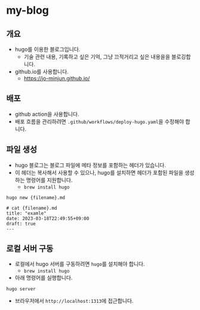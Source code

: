 # my-blog

## 개요

- hugo를 이용한 블로그입니다.
  - 기술 관련 내용, 기록하고 싶은 기억, 그냥 끄적거리고 싶은 내용을을 블로깅합니다.
- github.io를 사용합니다.
  - https://jo-minjun.github.io/

## 배포

- github action을 사용합니다.
- 배포 흐름을 관리하려면 `.github/workflows/deploy-hugo.yaml`을 수정해야 합니다.

## 파일 생성

- hugo 블로그는 블로그 파일에 메타 정보를 포함하는 헤더가 있습니다.
- 이 헤더는 복사해서 사용할 수 있으나, hugo를 설치하면 헤더가 포함된 파일을 생성하는 명령어를 지원합니다.
  - `brew install hugo`

```shell
hugo new {filename}.md

# cat {filename}.md
title: "examle"
date: 2023-03-18T22:49:55+09:00
draft: true
---
```

## 로컬 서버 구동

- 로컬에서 hugo 서버를 구동하려면 `hugo`를 설치해야 합니다.
  - `brew install hugo`
- 아래 명령어를 실행합니다.

```shell
hugo server
```

- 브라우저에서 `http://localhost:1313`에 접근합니다.
